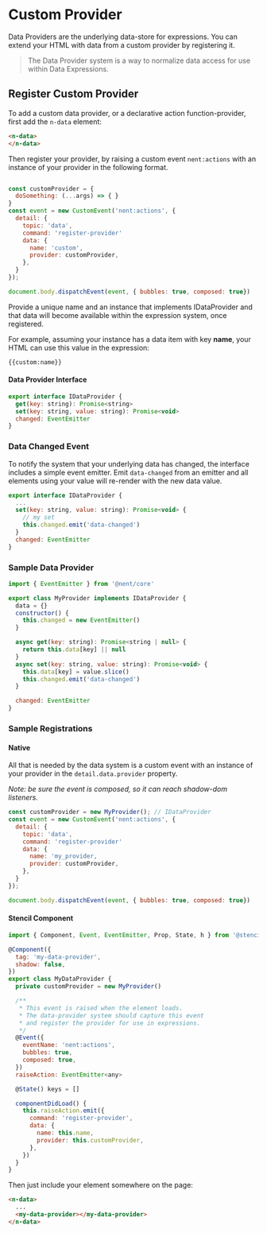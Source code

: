 # Custom Provider

Data Providers are the underlying data-store for expressions. You can extend your HTML with data from a custom provider by registering it.

> The Data Provider system is a way to normalize data access for use within Data Expressions.

## Register Custom Provider

To add a custom data provider, or a declarative action function-provider, first add the `n-data` element:

```html
<n-data>  
</n-data>
```


Then register your provider, by raising a custom event `nent:actions` with an instance of your provider in the following format.


```javascript

const customProvider = {
  doSomething: (...args) => { }
}
const event = new CustomEvent('nent:actions', {
  detail: {
    topic: 'data',
    command: 'register-provider'
    data: {
      name: 'custom',
      provider: customProvider,
    },
  }
});

document.body.dispatchEvent(event, { bubbles: true, composed: true})

```

Provide a unique name and an instance that implements IDataProvider and that data will become available within the expression system, once registered.

For example, assuming your instance has a data item with key **name**, your HTML can use this value in the expression: 

    {{custom:name}}

#### Data Provider Interface

```javascript
export interface IDataProvider {
  get(key: string): Promise<string>
  set(key: string, value: string): Promise<void>
  changed: EventEmitter
}
```

### Data Changed Event

To notify the system that your underlying data has changed, the interface includes a simple event emitter. Emit `data-changed` from an emitter and all elements using your value will re-render with the new data value.

```javascript
export interface IDataProvider {
  ...
  set(key: string, value: string): Promise<void> {
    // my set 
    this.changed.emit('data-changed')
  }
  changed: EventEmitter
}
```

### Sample Data Provider

```javascript
import { EventEmitter } from '@nent/core'

export class MyProvider implements IDataProvider {
  data = {}
  constructor() {
    this.changed = new EventEmitter()
  }

  async get(key: string): Promise<string | null> {
    return this.data[key] || null
  }
  async set(key: string, value: string): Promise<void> {
    this.data[key] = value.slice()
    this.changed.emit('data-changed')
  }

  changed: EventEmitter
}
```

### Sample Registrations

#### Native

All that is needed by the data system is a custom event with an instance of your provider in the `detail.data.provider` property. 

_Note: be sure the event is composed, so it can reach shadow-dom listeners._

```javascript
const customProvider = new MyProvider(); // IDataProvider
const event = new CustomEvent('nent:actions', {
  detail: {
    topic: 'data',
    command: 'register-provider'
    data: {
      name: 'my_provider,
      provider: customProvider,
    },
  }
});

document.body.dispatchEvent(event, { bubbles: true, composed: true})

```

#### Stencil Component

```javascript
import { Component, Event, EventEmitter, Prop, State, h } from '@stencil/core'

@Component({
  tag: 'my-data-provider',
  shadow: false,
})
export class MyDataProvider {
  private customProvider = new MyProvider()

  /**
   * This event is raised when the element loads.
   * The data-provider system should capture this event
   * and register the provider for use in expressions.
   */
  @Event({
    eventName: 'nent:actions',
    bubbles: true,
    composed: true,
  })
  raiseAction: EventEmitter<any>

  @State() keys = []

  componentDidLoad() {
    this.raiseAction.emit({
      command: 'register-provider',
      data: {
        name: this.name,
        provider: this.customProvider,
      },
    })
  }
}
```

Then just include your element somewhere on the page:

```html
<n-data>
  ...
  <my-data-provider></my-data-provider>
</n-data>
```
